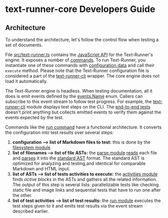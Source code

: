 # text-runner-core Developers Guide

## Architecture

To understand the architecture, let's follow the control flow when testing a set
of documents.

File [src/text-runner.ts](src/text-runner.ts) contains the
[JavaScript API](src/text-runner.ts) for the Text-Runner's engine. It exposes a
number of [commands](src/commands/). To run Text-Runner, you instantiate one of
these commands with [configuration data](src/configuration/data.ts) and call
their `execute` method. Please note that the Text-Runner configuration file is
considered a part of the [text-runner-cli](../text-runner-cli) wrapper. The core
engine does not load it automatically.

The Text-Runner engine is headless. When testing documentation, all it does is
emit events defined by the [events.Name](src/commands/index.ts) enum. Callers
can subscribe to this event stream to follow test progress. For example, the
[text-runner-cli](../text-runner-cli/) module displays test steps on the CLI.
The [end-to-end tests](../text-runner-features/) doesn't print anything but
collects emitted events to verify them against the events expected by the test.

Commands like the [run command](src/commands/run.ts) have a functional
architecture. It converts the configuration into test results over several
steps:

1. **configuration --> list of Markdown files to test:** this is done by the
   [filesystem module](src/filesystem)
1. **list of filenames --> list of file ASTs:** the [parse module](src/parsers)
   [reads](src/parsers/markdown/parse.ts) each file and
   [parses](src/parsers/markdown/md-parser.ts) it into the
   [standard AST](src/ast) format. The standard AST is optimized for analyzing
   and testing,and identical for comparable Markdown and HTML input.
1. **list of ASTs --> list of tests activities to execute:** the
   [activities module](src/activities) finds _active blocks_ in the ASTs and
   gathers all the related information. The output of this step is several
   lists: parallelizable tests like checking static file and image links and
   sequential tests that have to run one after the other.
1. **list of test activities --> list of test results:** the
   [run module](src/run) executes the test steps given to it and emits test
   results via the event stream described earlier.
